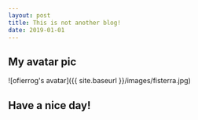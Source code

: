 ```yaml
---
layout: post
title: This is not another blog!
date: 2019-01-01
---
```


## My avatar pic

![ofierrog's avatar]({{ site.baseurl }}/images/fisterra.jpg)

## Have a nice day!
